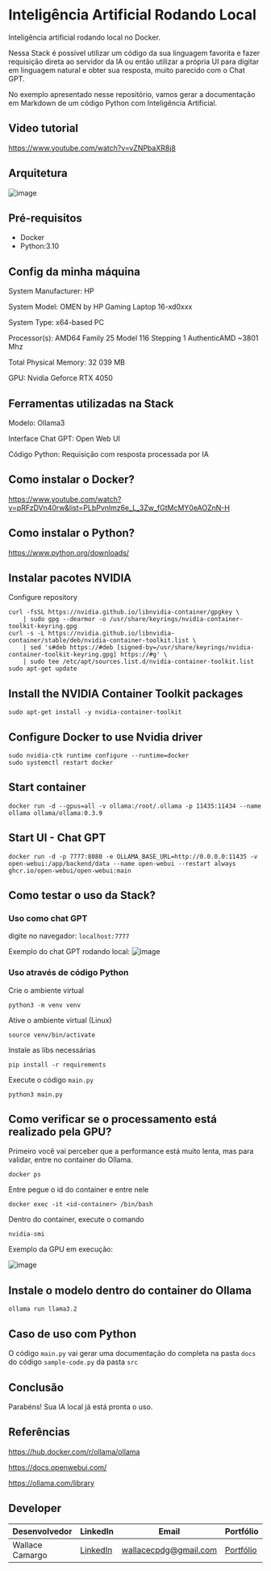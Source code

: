 # Inteligência Artificial Rodando Local

Inteligência artificial rodando local no Docker.

Nessa Stack é possível utilizar um código da sua linguagem favorita e fazer requisição direta ao servidor da IA ou então utilizar a própria UI para digitar em linguagem natural e obter sua resposta, muito parecido com o Chat GPT.

No exemplo apresentado nesse repositório, vamos gerar a documentação em Markdown de um código Python com Inteligência Artificial.

## Video tutorial
https://www.youtube.com/watch?v=vZNPbaXR8j8

## Arquitetura
![image](assets/architecture.png)

## Pré-requisitos
* Docker
* Python:3.10

## Config da minha máquina
System Manufacturer: HP

System Model: OMEN by HP Gaming Laptop 16-xd0xxx 

System Type: x64-based PC

Processor(s): AMD64 Family 25 Model 116 Stepping 1 AuthenticAMD ~3801 Mhz 

Total Physical Memory: 32 039 MB 

GPU: Nvidia Geforce RTX 4050

## Ferramentas utilizadas na Stack
Modelo: Ollama3

Interface Chat GPT: Open Web UI

Código Python: Requisição com resposta processada por IA

## Como instalar o Docker?
https://www.youtube.com/watch?v=pRFzDVn40rw&list=PLbPvnlmz6e_L_3Zw_fGtMcMY0eAOZnN-H

## Como instalar o Python?
https://www.python.org/downloads/

## Instalar pacotes NVIDIA
Configure repository
```
curl -fsSL https://nvidia.github.io/libnvidia-container/gpgkey \
    | sudo gpg --dearmor -o /usr/share/keyrings/nvidia-container-toolkit-keyring.gpg
curl -s -L https://nvidia.github.io/libnvidia-container/stable/deb/nvidia-container-toolkit.list \
    | sed 's#deb https://#deb [signed-by=/usr/share/keyrings/nvidia-container-toolkit-keyring.gpg] https://#g' \
    | sudo tee /etc/apt/sources.list.d/nvidia-container-toolkit.list
sudo apt-get update
```

## Install the NVIDIA Container Toolkit packages
```
sudo apt-get install -y nvidia-container-toolkit
```

## Configure Docker to use Nvidia driver
```
sudo nvidia-ctk runtime configure --runtime=docker
sudo systemctl restart docker
```

## Start container 
```
docker run -d --gpus=all -v ollama:/root/.ollama -p 11435:11434 --name ollama ollama/ollama:0.3.9
```

## Start UI - Chat GPT
```
docker run -d -p 7777:8080 -e OLLAMA_BASE_URL=http://0.0.0.0:11435 -v open-webui:/app/backend/data --name open-webui --restart always ghcr.io/open-webui/open-webui:main
```

## Como testar o uso da Stack?
### Uso como chat GPT
digite no navegador: ```localhost:7777```

Exemplo do chat GPT rodando local:
![image](assets/open-web-running.png)

### Uso através de código Python
Crie o ambiente virtual
```
python3 -m venv venv
```

Ative o ambiente virtual (Linux)
```
source venv/bin/activate
```

Instale as libs necessárias
```
pip install -r requirements
```

Execute o código ```main.py```
```
python3 main.py
```

## Como verificar se o processamento está realizado pela GPU?
Primeiro você vai perceber que a performance está muito lenta, mas para validar, entre no container do Ollama.
```
docker ps
```

Entre pegue o id do container e entre nele
```
docker exec -it <id-container> /bin/bash
```

Dentro do container, execute o comando
```
nvidia-smi
```

Exemplo da GPU em execução:

![image](assets/nvidia-running.png)

## Instale o modelo dentro do container do Ollama
```
ollama run llama3.2
```

## Caso de uso com Python
O código ```main.py``` vai gerar uma documentação do completa na pasta ```docs``` do código ```sample-code.py``` da pasta ```src```

## Conclusão
Parabéns! Sua IA local já está pronta o uso.

## Referências
https://hub.docker.com/r/ollama/ollama

https://docs.openwebui.com/

https://ollama.com/library

## Developer
| Desenvolvedor      | LinkedIn                                   | Email                        | Portfólio                              |
|--------------------|--------------------------------------------|------------------------------|----------------------------------------|
| Wallace Camargo    | [LinkedIn](https://www.linkedin.com/in/wallace-camargo-35b615171/) | wallacecpdg@gmail.com        | [Portfólio](https://wlcamargo.github.io/)   |


